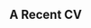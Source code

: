 ## A Recent CV
<!DOCTYPE HTML PUBLIC "-//W3C//DTD HTML 4.0 Transitional//EN">
<html>
<head>
</head>
<frameset cols="150,*">
<frame name="pageindex" src="cv\pg_index.htm"/>
<frame name="contents" src="cv\pg_0001.htm"/>
</frameset>
<noframes>
<body>
<p>This page uses frames, but your browser doesn't support them.</p>
</body>
</noframes>
</html>
